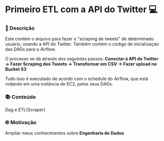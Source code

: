 # Primeiro ETL com a API do Twitter 💻

### 📃 Descrição
Este contém o arquivo para fazer o "scraping de tweets" de determinado usuário, usando a API do Twitter. Também contém o código de inicialização das DAGs para o Airflow.

O processo se dá através dos seguintes passos: **Conectar à API do Twitter -> Fazer Scraping dos Tweets -> Transformar em CSV -> Fazer upload no Bucket S3**

Tudo isso é executado de acordo com o schedule do Airflow, que está rodando em uma instância de EC2, pelos seus DAGs.

### 📚 Conteúdo
Dag e ETL(Scraper)

### 🌐 Motivação
Ampliar meus conhecimentos sobre **Engenharia de Dados**
